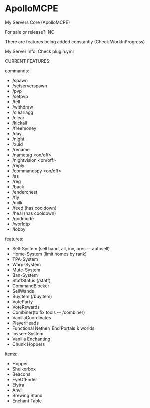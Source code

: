# ApolloMCPE

My Servers Core (ApolloMCPE)

For sale or release?: NO

There are features being added constantly (Check WorkInProgress)

My Server Info: Check plugin.yml 

CURRENT FEATURES: 

commands: 
- /spawn 
- /setserverspawn
- /pvp
- /setpvp
- /tell
- /withdraw
- /clearlagg
- /clear
- /kickall
- /freemoney 
- /day
- /night
- /xuid
- /rename
- /nametag <on/off>
- /nightvision <on/off>
- /reply
- /commandspy <on/off> 
- /as
- /reg 
- /back
- /enderchest
- /fly
- /milk 
- /feed (has cooldown)
- /heal (has cooldown)
- /godmode
- /worldtp
- /lobby

features:

- Sell-System (sell hand, all, inv, ores -- autosell)
- Home-System (limit homes by rank)
- TPA-System
- Warp-System
- Mute-System
- Ban-System
- StaffStatus (/staff)
- CommandBlocker
- SellWands
- BuyItem (/buyitem)
- VoteParty
- VoteRewards
- Combiner(to fix tools -- /combiner)
- VanillaCoordinates
- PlayerHeads
- Functional Nether/ End Portals & worlds
- Invsee-System
- Vanilla Enchanting 
- Chunk Hoppers

items: 

- Hopper
- Shulkerbox
- Beacons
- EyeOfEnder
- Elytra
- Anvil 
- Brewing Stand
- Enchant Table
